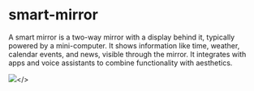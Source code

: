 # smart-mirror
A smart mirror is a two-way mirror with a display behind it, typically powered by a mini-computer. It shows information like time, weather, calendar events, and news, visible through the mirror. It integrates with apps and voice assistants to combine functionality with aesthetics.


<img src="revolutionizing-home-health-rise-smart-mirrors-daily-wellness-harper-ftcoc"></>
